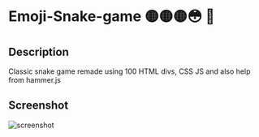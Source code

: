 # Emoji-Snake-game 🟡🟡🟡😳   🍎


## Description 

Classic snake game remade using 100 HTML divs, CSS JS and also help from hammer.js

## Screenshot
![screenshot](https://i.ibb.co/tLsmCc6/image.png)
